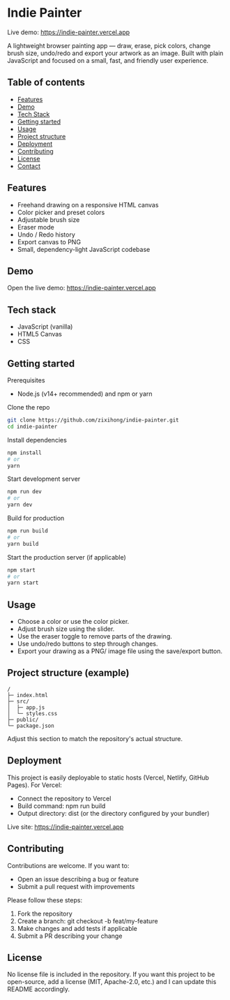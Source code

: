# Indie Painter

Live demo: https://indie-painter.vercel.app

A lightweight browser painting app — draw, erase, pick colors, change brush size, undo/redo and export your artwork as an image. Built with plain JavaScript and focused on a small, fast, and friendly user experience.

## Table of contents
- [Features](#features)
- [Demo](#demo)
- [Tech Stack](#tech-stack)
- [Getting started](#getting-started)
- [Usage](#usage)
- [Project structure](#project-structure)
- [Deployment](#deployment)
- [Contributing](#contributing)
- [License](#license)
- [Contact](#contact)

## Features
- Freehand drawing on a responsive HTML canvas
- Color picker and preset colors
- Adjustable brush size
- Eraser mode
- Undo / Redo history
- Export canvas to PNG
- Small, dependency-light JavaScript codebase

## Demo
Open the live demo: https://indie-painter.vercel.app

## Tech stack
- JavaScript (vanilla)
- HTML5 Canvas
- CSS

## Getting started

Prerequisites
- Node.js (v14+ recommended) and npm or yarn

Clone the repo
```bash
git clone https://github.com/zixihong/indie-painter.git
cd indie-painter
```

Install dependencies
```bash
npm install
# or
yarn
```

Start development server
```bash
npm run dev
# or
yarn dev
```

Build for production
```bash
npm run build
# or
yarn build
```

Start the production server (if applicable)
```bash
npm start
# or
yarn start
```

## Usage
- Choose a color or use the color picker.
- Adjust brush size using the slider.
- Use the eraser toggle to remove parts of the drawing.
- Use undo/redo buttons to step through changes.
- Export your drawing as a PNG/ image file using the save/export button.

## Project structure (example)
```
/
├─ index.html
├─ src/
│  ├─ app.js
│  └─ styles.css
├─ public/
└─ package.json
```
Adjust this section to match the repository's actual structure.

## Deployment
This project is easily deployable to static hosts (Vercel, Netlify, GitHub Pages). For Vercel:
- Connect the repository to Vercel
- Build command: npm run build
- Output directory: dist (or the directory configured by your bundler)

Live site: https://indie-painter.vercel.app

## Contributing
Contributions are welcome. If you want to:
- Open an issue describing a bug or feature
- Submit a pull request with improvements

Please follow these steps:
1. Fork the repository
2. Create a branch: git checkout -b feat/my-feature
3. Make changes and add tests if applicable
4. Submit a PR describing your change

## License
No license file is included in the repository. If you want this project to be open-source, add a license (MIT, Apache-2.0, etc.) and I can update this README accordingly.

